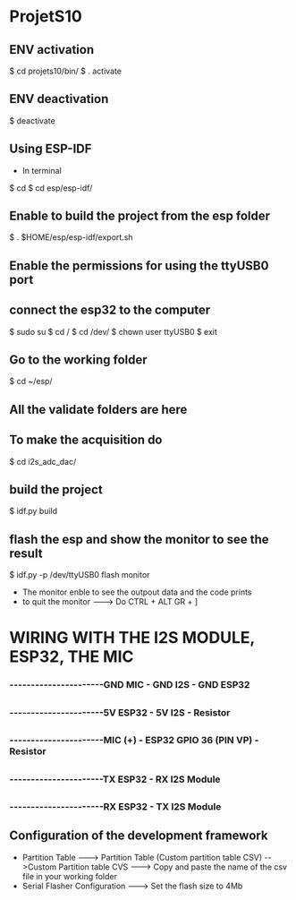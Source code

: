 # ProjetS10

## ENV activation


$ cd projets10/bin/
$ . activate 


## ENV deactivation
$ deactivate

## Using ESP-IDF
* In terminal

$ cd
$ cd esp/esp-idf/
## Enable to build the project from the esp folder
$ . $HOME/esp/esp-idf/export.sh 
## Enable the permissions for using the ttyUSB0 port
## connect the esp32 to the computer
$ sudo su 
$ cd /
$ cd /dev/
$ chown user ttyUSB0
$ exit
## Go to the working folder
$ cd ~/esp/
## All the validate folders are here
## To make the acquisition do
$ cd i2s_adc_dac/
## build the project
$ idf.py build
## flash the esp and show the monitor to see the result
$ idf.py -p /dev/ttyUSB0  flash monitor

* The monitor enble to see the outpout data and the code prints
* to quit the monitor ---> Do CTRL + ALT GR + ]


# WIRING WITH THE I2S MODULE, ESP32, THE MIC

### ----------------------GND MIC - GND I2S - GND ESP32
##
### ----------------------5V ESP32 - 5V I2S - Resistor
##
### ----------------------MIC (+) - ESP32 GPIO 36 (PIN VP) - Resistor  
##
### ----------------------TX ESP32 - RX I2S Module
##
### ----------------------RX ESP32 - TX I2S Module
##
##



## Configuration of the development framework
* Partition Table ---> Partition Table (Custom partition table CSV) -->Custom Partition table CVS ---> Copy and paste the name of the csv file in your working folder
* Serial Flasher Configuration ---> Set the flash size to 4Mb
##
##
##
##

